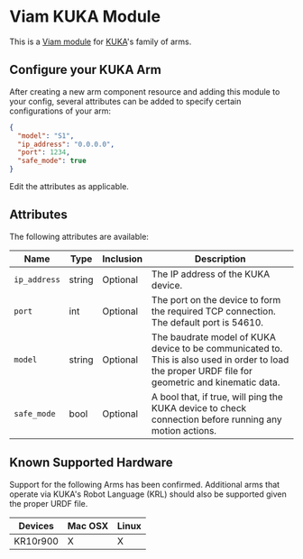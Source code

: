 # Viam KUKA Module

This is a [Viam module](https://docs.viam.com/manage/configuration/#modules) for [KUKA](https://www.kuka.com/en-us)'s family of arms.


## Configure your KUKA Arm

After creating a new arm component resource and adding this module to your config, several attributes can be added to specify certain configurations of your arm:


```json
{
  "model": "S1",
  "ip_address": "0.0.0.0",
  "port": 1234,
  "safe_mode": true
}
```

Edit the attributes as applicable.

## Attributes

The following attributes are available:

| Name | Type | Inclusion | Description |
| ---- | ---- | --------- | ----------- |
| `ip_address` | string | Optional | The IP address of the KUKA device.  |
| `port` | int | Optional | The port on the device to form the required TCP connection. The default port is 54610.  |
| `model` | string | Optional | The baudrate model of KUKA device to be communicated to. This is also used in order to load the proper URDF file for geometric and kinematic data.  |
| `safe_mode` | bool | Optional | A bool that, if true, will ping the KUKA device to check connection before running any motion actions. |

## Known Supported Hardware

Support for the following Arms has been confirmed. Additional arms that operate via KUKA's Robot Language (KRL) should also be supported given the proper URDF file.

| Devices             | Mac OSX |  Linux  |
|---------------------|---------|---------|
| KR10r900            |    X    |    X    | 
